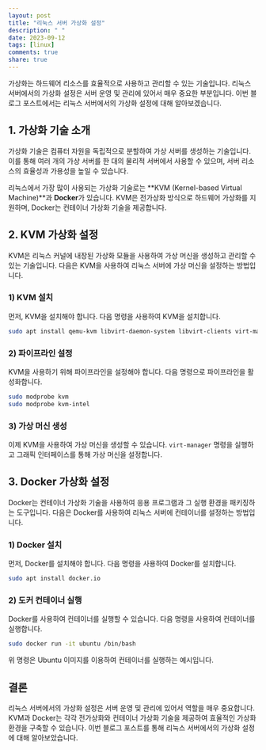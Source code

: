 ```yaml
---
layout: post
title: "리눅스 서버 가상화 설정"
description: " "
date: 2023-09-12
tags: [linux]
comments: true
share: true
---
```


가상화는 하드웨어 리소스를 효율적으로 사용하고 관리할 수 있는 기술입니다. 리눅스 서버에서의 가상화 설정은 서버 운영 및 관리에 있어서 매우 중요한 부분입니다. 이번 블로그 포스트에서는 리눅스 서버에서의 가상화 설정에 대해 알아보겠습니다.

## 1. 가상화 기술 소개

가상화 기술은 컴퓨터 자원을 독립적으로 분할하여 가상 서버를 생성하는 기술입니다. 이를 통해 여러 개의 가상 서버를 한 대의 물리적 서버에서 사용할 수 있으며, 서버 리소스의 효율성과 가용성을 높일 수 있습니다.

리눅스에서 가장 많이 사용되는 가상화 기술로는 **KVM (Kernel-based Virtual Machine)**과 **Docker**가 있습니다. KVM은 전가상화 방식으로 하드웨어 가상화를 지원하며, Docker는 컨테이너 가상화 기술을 제공합니다.

## 2. KVM 가상화 설정

KVM은 리눅스 커널에 내장된 가상화 모듈을 사용하여 가상 머신을 생성하고 관리할 수 있는 기술입니다. 다음은 KVM을 사용하여 리눅스 서버에 가상 머신을 설정하는 방법입니다.

### 1) KVM 설치

먼저, KVM을 설치해야 합니다. 다음 명령을 사용하여 KVM을 설치합니다.

```bash
sudo apt install qemu-kvm libvirt-daemon-system libvirt-clients virt-manager
```

### 2) 파이프라인 설정

KVM을 사용하기 위해 파이프라인을 설정해야 합니다. 다음 명령으로 파이프라인을 활성화합니다.

```bash
sudo modprobe kvm
sudo modprobe kvm-intel
```

### 3) 가상 머신 생성

이제 KVM을 사용하여 가상 머신을 생성할 수 있습니다. `virt-manager` 명령을 실행하고 그래픽 인터페이스를 통해 가상 머신을 설정합니다.

## 3. Docker 가상화 설정

Docker는 컨테이너 가상화 기술을 사용하여 응용 프로그램과 그 실행 환경을 패키징하는 도구입니다. 다음은 Docker를 사용하여 리눅스 서버에 컨테이너를 설정하는 방법입니다.

### 1) Docker 설치

먼저, Docker를 설치해야 합니다. 다음 명령을 사용하여 Docker를 설치합니다.

```bash
sudo apt install docker.io
```

### 2) 도커 컨테이너 실행

Docker를 사용하여 컨테이너를 실행할 수 있습니다. 다음 명령을 사용하여 컨테이너를 실행합니다.

```bash
sudo docker run -it ubuntu /bin/bash
```

위 명령은 Ubuntu 이미지를 이용하여 컨테이너를 실행하는 예시입니다.

## 결론

리눅스 서버에서의 가상화 설정은 서버 운영 및 관리에 있어서 역할을 매우 중요합니다. KVM과 Docker는 각각 전가상화와 컨테이너 가상화 기술을 제공하여 효율적인 가상화 환경을 구축할 수 있습니다. 이번 블로그 포스트를 통해 리눅스 서버에서의 가상화 설정에 대해 알아보았습니다.